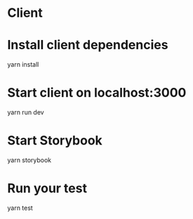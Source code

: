 # Client

# Install client dependencies
yarn install

# Start client on localhost:3000
yarn run dev

# Start Storybook
yarn storybook

# Run your test
yarn test